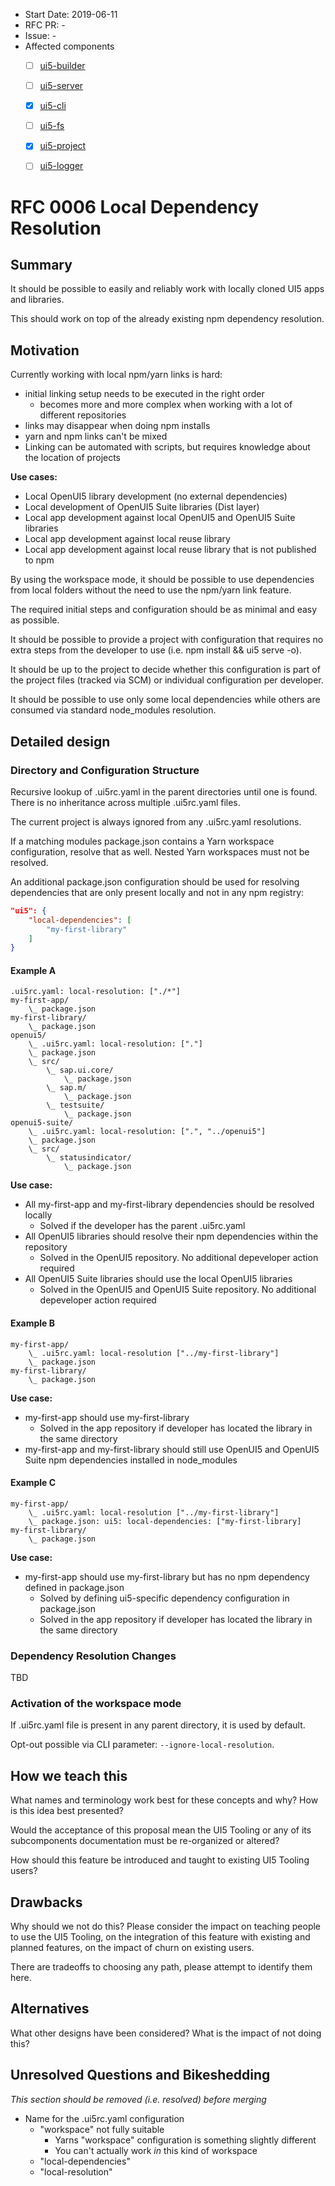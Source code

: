 - Start Date: 2019-06-11
- RFC PR: -
- Issue: -
- Affected components
    + [ ] [ui5-builder](https://github.com/SAP/ui5-builder)
    + [ ] [ui5-server](https://github.com/SAP/ui5-server)
    + [X] [ui5-cli](https://github.com/SAP/ui5-cli)
    + [ ] [ui5-fs](https://github.com/SAP/ui5-fs)
    + [X] [ui5-project](https://github.com/SAP/ui5-project)
    + [ ] [ui5-logger](https://github.com/SAP/ui5-logger)


# RFC 0006 Local Dependency Resolution

## Summary
It should be possible to easily and reliably work with locally cloned UI5 apps and libraries. 

This should work on top of the already existing npm dependency resolution.

## Motivation
Currently working with local npm/yarn links is hard:
- initial linking setup needs to be executed in the right order
    - becomes more and more complex when working with a lot of different repositories
- links may disappear when doing npm installs
- yarn and npm links can't be mixed
- Linking can be automated with scripts, but requires knowledge about the location of projects

**Use cases:**
- Local OpenUI5 library development (no external dependencies)
- Local development of OpenUI5 Suite libraries (Dist layer)
- Local app development against local OpenUI5 and OpenUI5 Suite libraries
- Local app development against local reuse library
- Local app development against local reuse library that is not published to npm

By using the workspace mode, it should be possible to use dependencies from local folders without the need to use the npm/yarn link feature.

The required initial steps and configuration should be as minimal and easy as possible.

It should be possible to provide a project with configuration that requires no extra steps from the developer to use (i.e. npm install && ui5 serve -o).

It should be up to the project to decide whether this configuration is part of the project files (tracked via SCM) or individual configuration per developer.

It should be possible to use only some local dependencies while others are consumed via standard node_modules resolution.

## Detailed design

### Directory and Configuration Structure
Recursive lookup of .ui5rc.yaml in the parent directories until one is found. There is no inheritance across multiple .ui5rc.yaml files.

The current project is always ignored from any .ui5rc.yaml resolutions.

If a matching modules package.json contains a Yarn workspace configuration, resolve that as well. Nested Yarn workspaces must not be resolved.

An additional package.json configuration should be used for resolving dependencies that are only present locally and not in any npm registry:
```json
"ui5": {
    "local-dependencies": [
        "my-first-library"
    ]
}
```

#### Example A
```
.ui5rc.yaml: local-resolution: ["./*"]
my-first-app/
    \_ package.json
my-first-library/
    \_ package.json
openui5/
    \_ .ui5rc.yaml: local-resolution: ["."]
    \_ package.json
    \_ src/
        \_ sap.ui.core/
            \_ package.json
        \_ sap.m/
            \_ package.json
        \_ testsuite/
            \_ package.json
openui5-suite/
    \_ .ui5rc.yaml: local-resolution: [".", "../openui5"]
    \_ package.json
    \_ src/
        \_ statusindicator/
            \_ package.json
```

**Use case:**
- All my-first-app and my-first-library dependencies should be resolved locally
    - Solved if the developer has the parent .ui5rc.yaml
- All OpenUI5 libraries should resolve their npm dependencies within the repository
    - Solved in the OpenUI5 repository. No additional depeveloper action required
- All OpenUI5 Suite libraries should use the local OpenUI5 libraries
    - Solved in the OpenUI5 and OpenUI5 Suite repository. No additional depeveloper action required

#### Example B
```
my-first-app/
    \_ .ui5rc.yaml: local-resolution ["../my-first-library"]
    \_ package.json
my-first-library/
    \_ package.json
```

**Use case:**
- my-first-app should use my-first-library
    - Solved in the app repository if developer has located the library in the same directory
- my-first-app and my-first-library should still use OpenUI5 and OpenUI5 Suite npm dependencies installed in node_modules

#### Example C
```
my-first-app/
    \_ .ui5rc.yaml: local-resolution ["../my-first-library"]
    \_ package.json: ui5: local-dependencies: ["my-first-library]
my-first-library/
    \_ package.json
```

**Use case:**
- my-first-app should use my-first-library but has no npm dependency defined in package.json
    - Solved by defining ui5-specific dependency configuration in package.json
    - Solved in the app repository if developer has located the library in the same directory

### Dependency Resolution Changes
TBD

### Activation of the workspace mode
If .ui5rc.yaml file is present in any parent directory, it is used by default.

Opt-out possible via CLI parameter: `--ignore-local-resolution`.

## How we teach this
What names and terminology work best for these concepts and why? How is this idea best presented?

Would the acceptance of this proposal mean the UI5 Tooling or any of its subcomponents documentation must be re-organized or altered?

How should this feature be introduced and taught to existing UI5 Tooling users?

## Drawbacks
Why should we not do this? Please consider the impact on teaching people to use the UI5 Tooling, on the integration of this feature with existing and planned features, on the impact of churn on existing users.

There are tradeoffs to choosing any path, please attempt to identify them here.

## Alternatives
What other designs have been considered? What is the impact of not doing this?

## Unresolved Questions and Bikeshedding
*This section should be removed (i.e. resolved) before merging*

- Name for the .ui5rc.yaml configuration
    - "workspace" not fully suitable
        - Yarns "workspace" configuration is something slightly different
        - You can't actually work *in* this kind of workspace
    - "local-dependencies"
    - "local-resolution"